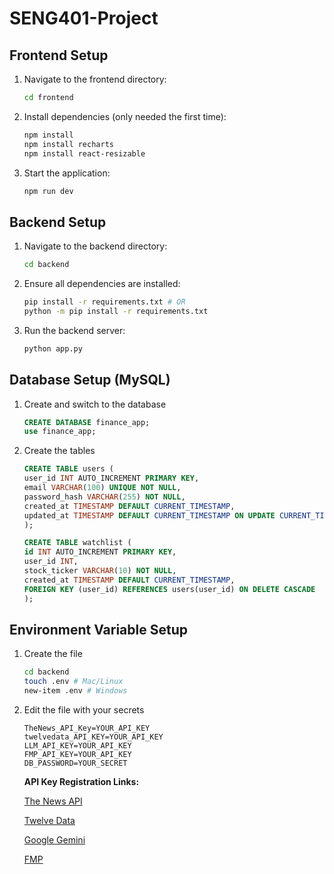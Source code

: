 # SENG401-Project

## **Frontend Setup**
1. Navigate to the frontend directory:
    ```bash
    cd frontend
    ```
2. Install dependencies (only needed the first time):
   ```bash
   npm install
   npm install recharts
   npm install react-resizable
   ```
3. Start the application:
   ```bash
   npm run dev
   ```
## **Backend Setup**
1. Navigate to the backend directory:
   ```bash
   cd backend
   ```
2. Ensure all dependencies are installed:
   ```bash
   pip install -r requirements.txt # OR 
   python -m pip install -r requirements.txt
   ```
3. Run the backend server:
   ```bash
   python app.py
   ```

## **Database Setup (MySQL)**
1. Create and switch to the database
   ```sql
   CREATE DATABASE finance_app;
   use finance_app;
   ```
2. Create the tables
   ```sql
   CREATE TABLE users (
   user_id INT AUTO_INCREMENT PRIMARY KEY,
   email VARCHAR(100) UNIQUE NOT NULL,
   password_hash VARCHAR(255) NOT NULL,
   created_at TIMESTAMP DEFAULT CURRENT_TIMESTAMP,
   updated_at TIMESTAMP DEFAULT CURRENT_TIMESTAMP ON UPDATE CURRENT_TIMESTAMP
   );

   CREATE TABLE watchlist (
   id INT AUTO_INCREMENT PRIMARY KEY,
   user_id INT,
   stock_ticker VARCHAR(10) NOT NULL,
   created_at TIMESTAMP DEFAULT CURRENT_TIMESTAMP,
   FOREIGN KEY (user_id) REFERENCES users(user_id) ON DELETE CASCADE
   );
   ```

## **Environment Variable Setup**
1. Create the file
   ```bash
   cd backend
   touch .env # Mac/Linux
   new-item .env # Windows 

2. Edit the file with your secrets
   ```
   TheNews_API_Key=YOUR_API_KEY
   twelvedata_API_KEY=YOUR_API_KEY
   LLM_API_KEY=YOUR_API_KEY
   FMP_API_KEY=YOUR_API_KEY
   DB_PASSWORD=YOUR_SECRET
   ```
   **API Key Registration Links:**

   [The News API](https://www.thenewsapi.com/register)

   [Twelve Data](https://twelvedata.com/register)

   [Google Gemini](https://ai.google.dev/gemini-api/docs)

   [FMP](https://site.financialmodelingprep.com/register)

